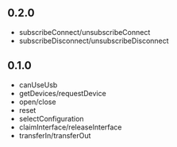 ## 0.2.0

- subscribeConnect/unsubscribeConnect
- subscribeDisconnect/unsubscribeDisconnect

## 0.1.0

- canUseUsb
- getDevices/requestDevice
- open/close
- reset
- selectConfiguration
- claimInterface/releaseInterface
- transferIn/transferOut
